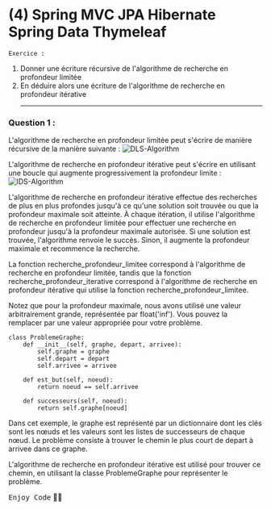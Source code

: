 # (4) Spring MVC JPA Hibernate Spring Data Thymeleaf

`Exercice :` <br>
1) Donner une écriture récursive de l'algorithme de recherche en profondeur limitée 
2) En déduire alors une écriture de l'algorithme de recherche en profondeur itérative
   ***

### Question 1 :
L'algorithme de recherche en profondeur limitée peut s'écrire de manière récursive de la manière suivante :
![DLS-Algorithm](https://user-images.githubusercontent.com/92756846/226997831-e1d44987-adff-4819-b63a-d2a364ba59f0.jpg) <br>

L'algorithme de recherche en profondeur itérative peut s'écrire en utilisant une boucle qui augmente progressivement la profondeur limite :
![IDS-Algorithm](https://user-images.githubusercontent.com/92756846/226997960-759044cb-299a-48e0-aafa-49d06ea9c0c0.jpg) <br>

L'algorithme de recherche en profondeur itérative effectue des recherches de plus en plus profondes jusqu'à ce qu'une solution soit trouvée ou que la profondeur maximale soit atteinte. À chaque itération, il utilise l'algorithme de recherche en profondeur limitée pour effectuer une recherche en profondeur jusqu'à la profondeur maximale autorisée. Si une solution est trouvée, l'algorithme renvoie le succès. Sinon, il augmente la profondeur maximale et recommence la recherche.

La fonction recherche_profondeur_limitee correspond à l'algorithme de recherche en profondeur limitée, tandis que la fonction recherche_profondeur_iterative correspond à l'algorithme de recherche en profondeur itérative qui utilise la fonction recherche_profondeur_limitee.

Notez que pour la profondeur maximale, nous avons utilisé une valeur arbitrairement grande, représentée par float('inf'). Vous pouvez la remplacer par une valeur appropriée pour votre problème.

```
class ProblemeGraphe:
    def __init__(self, graphe, depart, arrivee):
        self.graphe = graphe
        self.depart = depart
        self.arrivee = arrivee
    
    def est_but(self, noeud):
        return noeud == self.arrivee
    
    def successeurs(self, noeud):
        return self.graphe[noeud]
```

Dans cet exemple, le graphe est représenté par un dictionnaire dont les clés sont les nœuds et les valeurs sont les listes de successeurs de chaque nœud. Le problème consiste à trouver le chemin le plus court de depart à arrivee dans ce graphe.

L'algorithme de recherche en profondeur itérative est utilisé pour trouver ce chemin, en utilisant la classe ProblemeGraphe pour représenter le problème.

<kbd>Enjoy Code</kbd> 👨‍💻
